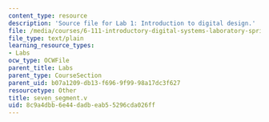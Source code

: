 ```yaml
---
content_type: resource
description: 'Source file for Lab 1: Introduction to digital design.'
file: /media/courses/6-111-introductory-digital-systems-laboratory-spring-2006/8c9a4dbb6e44dadbeab55296cda026ff_seven_segment.v
file_type: text/plain
learning_resource_types:
- Labs
ocw_type: OCWFile
parent_title: Labs
parent_type: CourseSection
parent_uid: b07a1209-db13-f696-9f99-98a17dc3f627
resourcetype: Other
title: seven_segment.v
uid: 8c9a4dbb-6e44-dadb-eab5-5296cda026ff
---
```

